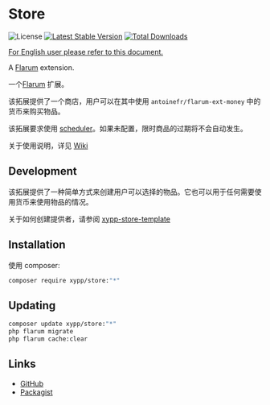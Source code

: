 # Store

![License](https://img.shields.io/badge/license-MIT-blue.svg)
[![Latest Stable Version](https://img.shields.io/packagist/v/xypp/store.svg)](https://packagist.org/packages/xypp/store)
[![Total Downloads](https://img.shields.io/packagist/dt/xypp/store.svg)](https://packagist.org/packages/xypp/store)

[For English user please refer to this document.](README.md)

A [Flarum](http://flarum.org) extension.

一个[Flarum](http://flarum.org) 扩展。

该拓展提供了一个商店，用户可以在其中使用 `antoinefr/flarum-ext-money` 中的货币来购买物品。

该拓展要求使用 [scheduler](https://docs.flarum.org/scheduler)。如果未配置，限时商品的过期将不会自动发生。

关于使用说明，详见 [Wiki](https://github.com/zxy19/store-template/wiki/zh-home)

## Development

该拓展提供了一种简单方式来创建用户可以选择的物品。它也可以用于任何需要使用货币来使用物品的情况。

关于如何创建提供者，请参阅 [xypp-store-template](https://github.com/zxy19/store-template)

## Installation

使用 composer:

```sh
composer require xypp/store:"*"
```

## Updating

```sh
composer update xypp/store:"*"
php flarum migrate
php flarum cache:clear
```

## Links

- [GitHub](https://github.com/zxy19/store)
- [Packagist](https://packagist.org/packages/xypp/store)
